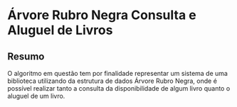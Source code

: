 # Árvore Rubro Negra Consulta e Aluguel de Livros
    
## Resumo

 O algoritmo em questão tem por finalidade representar um sistema de uma biblioteca utilizando da estrutura de dados Árvore Rubro Negra, onde é possível realizar tanto a consulta da disponibilidade de algum livro quanto o aluguel de um livro.

 